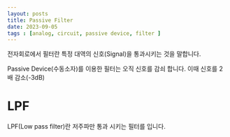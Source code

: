 ```yaml
---
layout: posts
title: Passive Filter
date: 2023-09-05
tags : [analog, circuit, passive device, filter ]
---
```


전자회로에서 필터란 특정 대역의 신호(Signal)을 통과시키는 것을 말합니다.

Passive Device(수동소자)를 이용한 필터는 오직 신호를 감쇠 합니다. 이때 신호를 2배 감소(-3dB)
# LPF 
LPF(Low pass filter)란 저주파만 통과 시키는 필터를 입니다.
